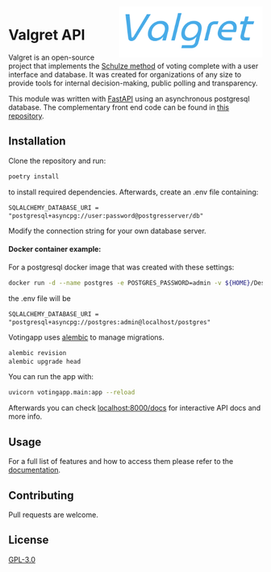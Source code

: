 <a href="https://github.com/yankihue/Valgret">
    <img src="/logo.png" alt="logo" title="Valgret" align="right" height="100" />
</a>

# Valgret API

Valgret is an open-source project that implements the [Schulze method](https://en.wikipedia.org/wiki/Schulze_method) of voting complete with a user interface and database. It was created for organizations of any size to provide tools for internal decision-making, public polling and transparency.

This module was written with [FastAPI](https://fastapi.tiangolo.com) using an asynchronous postgresql database. The complementary front end code can be found in [this repository]().
## Installation

Clone the repository and run:
```bash
poetry install
```
to install required dependencies. Afterwards, create an .env file containing:


```
SQLALCHEMY_DATABASE_URI = "postgresql+asyncpg://user:password@postgresserver/db"
```
Modify the connection string for your own database server. 

#### Docker container example: 
For a postgresql docker image that was created with these settings:
```bash
docker run -d --name postgres -e POSTGRES_PASSWORD=admin -v ${HOME}/Desktop/postgres-data/:/var/lib/postgresql/data -p 5432:5432 postgres
```
the .env file will be
```
SQLALCHEMY_DATABASE_URI = "postgresql+asyncpg://postgres:admin@localhost/postgres"
```


Votingapp uses [alembic](https://alembic.sqlalchemy.org/en/latest/) to manage migrations. 
```bash
alembic revision
alembic upgrade head
```

You can run the app with:


```bash
uvicorn votingapp.main:app --reload
```
Afterwards you can check [localhost:8000/docs]() for interactive API docs and more info.
## Usage


For a full list of features and how to access them please refer to the [documentation](). 


## Contributing
Pull requests are welcome. 


## License
[GPL-3.0]()
